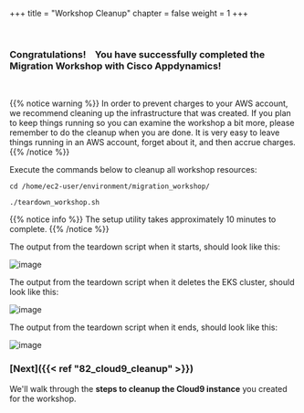 +++
title = "Workshop Cleanup"
chapter = false
weight = 1
+++

<br>

### Congratulations! &nbsp;&nbsp; You have successfully completed the Migration Workshop with Cisco Appdynamics! &nbsp;&nbsp; 


<br>

{{% notice warning %}}
In order to prevent charges to your AWS account, we recommend cleaning up the infrastructure that was created. If you plan to keep things running so you can examine the workshop a bit more, please remember to do the cleanup when you are done. It is very easy to leave things running in an AWS account, forget about it, and then accrue charges.
{{% /notice %}}

<span style="color: #3e3071;"><i class='fas fa-circle fa-sm'></i></span> Execute the commands below to cleanup all workshop resources:

```
cd /home/ec2-user/environment/migration_workshop/

./teardown_workshop.sh 
```

{{% notice info %}}
The setup utility takes approximately 10 minutes to complete.
{{% /notice %}}

<span style="color: #3e3071;"><i class='fas fa-circle fa-sm'></i></span> The output from the teardown script when it starts, should look like this:

![image](/images/80_Wrapup/teardown_start.png)


<span style="color: #3e3071;"><i class='fas fa-circle fa-sm'></i></span> The output from the teardown script when it deletes the EKS cluster, should look like this:

![image](/images/80_Wrapup/teardown_middle.png)


<span style="color: #3e3071;"><i class='fas fa-circle fa-sm'></i></span> The output from the teardown script when it ends, should look like this:

![image](/images/80_Wrapup/teardown_end.png)

### [**Next**]({{< ref "82_cloud9_cleanup" >}}) <span style="color: #3e3071;"><i class='fas fa-cog fa-spin'></i></span>

We'll walk through the **steps to cleanup the Cloud9 instance** you created for the workshop.
